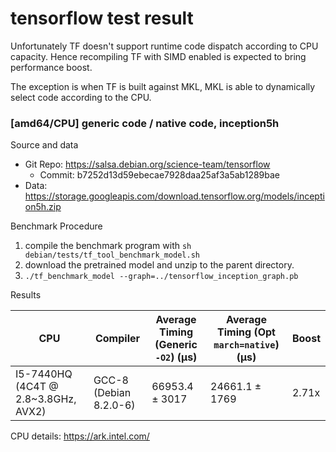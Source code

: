 tensorflow test result
===

Unfortunately TF doesn't support runtime code dispatch according
to CPU capacity. Hence recompiling TF with SIMD enabled is expected
to bring performance boost.

The exception is when TF is built against MKL, MKL is able to
dynamically select code according to the CPU.

### [amd64/CPU] generic code / native code, inception5h

Source and data

* Git Repo: https://salsa.debian.org/science-team/tensorflow  
  - Commit: b7252d13d59ebecae7928daa25af3a5ab1289bae  
* Data: https://storage.googleapis.com/download.tensorflow.org/models/inception5h.zip  

Benchmark Procedure

1. compile the benchmark program with `sh debian/tests/tf_tool_benchmark_model.sh`
1. download the pretrained model and unzip to the parent directory.
1. `./tf_benchmark_model --graph=../tensorflow_inception_graph.pb`

Results

| CPU | Compiler | Average Timing (Generic `-O2`) (µs) | Average Timing (Opt `march=native`) (µs) | Boost |
| --- | --- | --- | --- | --- |
| I5-7440HQ (4C4T @ 2.8~3.8GHz, AVX2) | GCC-8 (Debian 8.2.0-6) | 66953.4 ± 3017 | 24661.1 ± 1769 | 2.71x |

CPU details: https://ark.intel.com/
